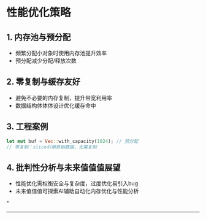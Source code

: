 ﻿# 性能优化策略

## 1. 内存池与预分配

- 频繁分配小对象时使用内存池提升效率
- 预分配减少分配/释放次数

## 2. 零复制与缓存友好

- 避免不必要的内存复制，提升带宽利用率
- 数据结构体体体设计优化缓存命中

## 3. 工程案例

```rust
let mut buf = Vec::with_capacity(1024); // 预分配
// 零复制：slice引用原始数据，无需复制
```

## 4. 批判性分析与未来值值值展望

- 性能优化需权衡安全与复杂度，过度优化易引入bug
- 未来值值值可探索AI辅助自动化内存优化与性能分析

"

---

